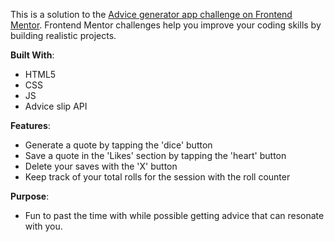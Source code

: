 
This is a solution to the [Advice generator app challenge on Frontend Mentor](https://www.frontendmentor.io/challenges/advice-generator-app-QdUG-13db). Frontend Mentor challenges help you improve your coding skills by building realistic projects.

**Built With**:
- HTML5
- CSS
- JS
- Advice slip API

**Features**:
- Generate a quote by tapping the 'dice' button
- Save a quote in the 'Likes' section by tapping the 'heart' button
- Delete your saves with the 'X' button
- Keep track of your total rolls for the session with the roll counter

**Purpose**:
- Fun to past the time with while possible getting advice that can 
  resonate with you.

